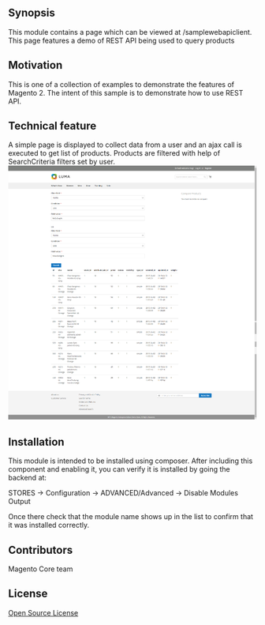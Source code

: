 ## Synopsis

This module contains a page which can be viewed at <m2root>/samplewebapiclient. This page features a demo of REST API being used to query products

## Motivation

This is one of a collection of examples to demonstrate the features of Magento 2.  The intent of this sample is to demonstrate how to use REST API.

## Technical feature

A simple page is displayed to collect data from a user and an ajax call is executed to get list of products. Products are filtered with help of SearchCriteria filters set by user.
![Example](example.png)


## Installation

This module is intended to be installed using composer.  After including this component and enabling it, you can verify it is installed by going the backend at:

STORES -> Configuration -> ADVANCED/Advanced ->  Disable Modules Output

Once there check that the module name shows up in the list to confirm that it was installed correctly.

## Contributors

Magento Core team

## License

[Open Source License](LICENSE.txt)
